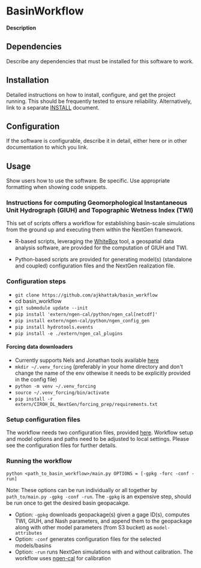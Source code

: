 # BasinWorkflow

**Description**


## Dependencies

Describe any dependencies that must be installed for this software to work.

## Installation

Detailed instructions on how to install, configure, and get the project running.
This should be frequently tested to ensure reliability. Alternatively, link to
a separate [INSTALL](INSTALL.md) document.

## Configuration

If the software is configurable, describe it in detail, either here or in other documentation to which you link.

## Usage

Show users how to use the software.
Be specific.
Use appropriate formatting when showing code snippets.


### Instructions for computing Geomorphological Instantaneous Unit Hydrograph (GIUH) and Topographic Wetness Index (TWI)
This set of scripts offers a workflow for establishing basin-scale simulations from the ground up 
and executing them within the NextGen framework.

- R-based scripts, leveraging the [WhiteBox](https://www.whiteboxgeo.com/manual/wbw-user-manual/book/tool_help.html) tool, a geospatial data analysis software,
  are provided for the computation of GIUH and TWI.
  
- Python-based scripts are provided for generating model(s) (standalone and coupled) configuration files and the
  NextGen realization file.


### Configuration steps
  - `git clone https://github.com/ajkhattak/basin_workflow`
  - cd basin_workflow
  - `git submodule update --init`
  - `pip install 'extern/ngen-cal/python/ngen_cal[netcdf]'`
  - `pip install extern/ngen-cal/python/ngen_config_gen`
  - `pip install hydrotools.events`
  - `pip install -e ./extern/ngen_cal_plugins`
    
#### Forcing data downloaders
  - Currently supports Nels and Jonathan tools available [here](https://github.com/ajkhattak/CIROH_DL_NextGen)
  - `mkdir ~/.venv_forcing` (preferably in your home directory and don't change the name of the env othewise it needs to be explicitly provided in the config file)
  - `python -m venv ~/.venv_forcing`
  - `source ~/.venv_forcing/bin/activate`
  - `pip install -r extern/CIROH_DL_NextGen/forcing_prep/requirements.txt`

### Setup configuration files
The workflow needs two configuration files, provided [here](https://github.com/ajkhattak/basin_workflow/tree/tnc-dangermond/configs/). Workflow setup and model options and paths need to be adjusted to local settings. Please see the configuration files for further details.

### Running the workflow
```
python <path_to_basin_workflow>/main.py OPTIONS = [-gpkg -forc -conf -run]
```
Note: These options can be run individually or all together by `path_to/main.py -gpkg -conf -run`. The `-gpkg` is an expensive step, should be run once to get the desired basin geopacakge.

- Option: `-gpkg` downloads geopackage(s) given a gage ID(s), computes TWI, GIUH, and Nash parameters, and append them to the geopackage along with other model parameters (from S3 bucket) as `model-attributes`
- Option: `-conf` generates configuration files for the selected models/basins
- Option: `-run` runs NextGen simulations with and without calibration. The workflow uses [ngen-cal](https://github.com/NOAA-OWP/ngen-cal) for calibration

